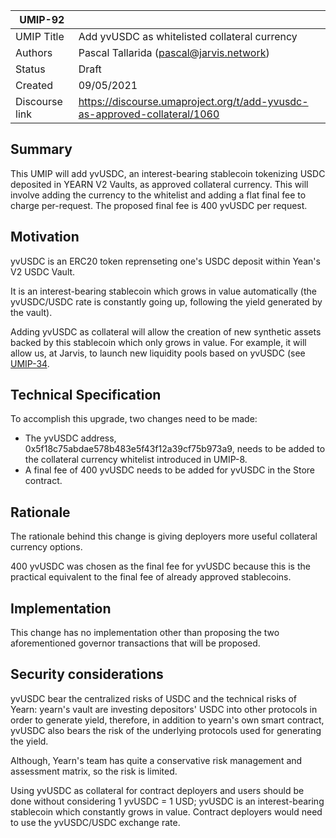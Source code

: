 | UMIP-92    |                                                                                                                                          |
|------------|------------------------------------------------------------------------------------------------------------------------------------------|
| UMIP Title | Add yvUSDC as whitelisted collateral currency              |
| Authors    | Pascal Tallarida (pascal@jarvis.network)                 |
| Status     | Draft                                                 |
| Created    | 09/05/2021   
| Discourse link    | https://discourse.umaproject.org/t/add-yvusdc-as-approved-collateral/1060                                   |

## Summary

This UMIP will add yvUSDC, an interest-bearing stablecoin tokenizing USDC deposited in YEARN V2 Vaults, as approved collateral currency. This will involve adding the currency to the whitelist and adding a flat final fee to charge per-request. The proposed final fee is 400 yvUSDC per request.

## Motivation

yvUSDC is an ERC20 token reprenseting one's USDC deposit within Yean's V2 USDC Vault. 

It is an interest-bearing stablecoin which grows in value automatically (the yvUSDC/USDC rate is constantly going up, following the yield generated by the vault). 

Adding yvUSDC as collateral will allow the creation of new synthetic assets backed by this stablecoin which only grows in value. For example, it will allow us, at Jarvis, to launch new liquidity pools based on yvUSDC (see [UMIP-34](https://github.com/UMAprotocol/UMIPs/blob/master/UMIPs/umip-34.md). 



## Technical Specification

To accomplish this upgrade, two changes need to be made:

- The yvUSDC address, 0x5f18c75abdae578b483e5f43f12a39cf75b973a9, needs to be added to the collateral currency whitelist introduced in UMIP-8.
- A final fee of 400 yvUSDC needs to be added for yvUSDC in the Store contract.

## Rationale

The rationale behind this change is giving deployers more useful collateral currency options.	


400 yvUSDC was chosen as the final fee for yvUSDC because this is the practical equivalent to the final fee of already
approved stablecoins.



## Implementation

This change has no implementation other than proposing the two aforementioned governor transactions that will be proposed.

## Security considerations
yvUSDC bear the centralized risks of USDC and the technical risks of Yearn: yearn's vault  are investing depositors' USDC into other protocols in order to generate yield, therefore, in addition to yearn's own smart contract, yvUSDC also bears the risk of the underlying protocols used for generating the yield.

Although, Yearn's team has quite a conservative risk management and assessment matrix, so the risk is limited.

Using yvUSDC as collateral for contract deployers and users should be done without considering 1 yvUSDC = 1 USD; yvUSDC is an interest-bearing stablecoin which constantly grows in value. Contract deployers would need to use the yvUSDC/USDC exchange rate.
